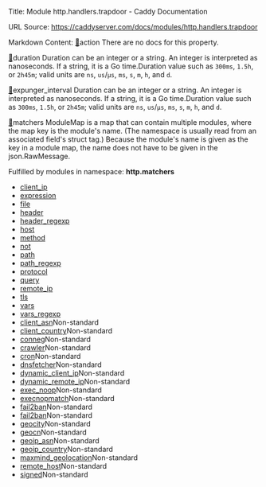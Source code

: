 Title: Module http.handlers.trapdoor - Caddy Documentation

URL Source: https://caddyserver.com/docs/modules/http.handlers.trapdoor

Markdown Content:
[🔗](https://caddyserver.com/docs/modules/http.handlers.trapdoor#action)action
There are no docs for this property.

[🔗](https://caddyserver.com/docs/modules/http.handlers.trapdoor#duration)duration
Duration can be an integer or a string. An integer is interpreted as nanoseconds. If a string, it is a Go time.Duration value such as `300ms`, `1.5h`, or `2h45m`; valid units are `ns`, `us`/`µs`, `ms`, `s`, `m`, `h`, and `d`.

[🔗](https://caddyserver.com/docs/modules/http.handlers.trapdoor#expunger_interval)expunger_interval
Duration can be an integer or a string. An integer is interpreted as nanoseconds. If a string, it is a Go time.Duration value such as `300ms`, `1.5h`, or `2h45m`; valid units are `ns`, `us`/`µs`, `ms`, `s`, `m`, `h`, and `d`.

[🔗](https://caddyserver.com/docs/modules/http.handlers.trapdoor#matchers)matchers
ModuleMap is a map that can contain multiple modules, where the map key is the module's name. (The namespace is usually read from an associated field's struct tag.) Because the module's name is given as the key in a module map, the name does not have to be given in the json.RawMessage.

Fulfilled by modules in namespace: **http.matchers**

*   [client_ip](https://caddyserver.com/docs/modules/http.matchers.client_ip)
*   [expression](https://caddyserver.com/docs/modules/http.matchers.expression)
*   [file](https://caddyserver.com/docs/modules/http.matchers.file)
*   [header](https://caddyserver.com/docs/modules/http.matchers.header)
*   [header_regexp](https://caddyserver.com/docs/modules/http.matchers.header_regexp)
*   [host](https://caddyserver.com/docs/modules/http.matchers.host)
*   [method](https://caddyserver.com/docs/modules/http.matchers.method)
*   [not](https://caddyserver.com/docs/modules/http.matchers.not)
*   [path](https://caddyserver.com/docs/modules/http.matchers.path)
*   [path_regexp](https://caddyserver.com/docs/modules/http.matchers.path_regexp)
*   [protocol](https://caddyserver.com/docs/modules/http.matchers.protocol)
*   [query](https://caddyserver.com/docs/modules/http.matchers.query)
*   [remote_ip](https://caddyserver.com/docs/modules/http.matchers.remote_ip)
*   [tls](https://caddyserver.com/docs/modules/http.matchers.tls)
*   [vars](https://caddyserver.com/docs/modules/http.matchers.vars)
*   [vars_regexp](https://caddyserver.com/docs/modules/http.matchers.vars_regexp)
*   [client_asn](https://caddyserver.com/docs/modules/http.matchers.client_asn)Non-standard
*   [client_country](https://caddyserver.com/docs/modules/http.matchers.client_country)Non-standard
*   [conneg](https://caddyserver.com/docs/modules/http.matchers.conneg)Non-standard
*   [crawler](https://caddyserver.com/docs/modules/http.matchers.crawler)Non-standard
*   [cron](https://caddyserver.com/docs/modules/http.matchers.cron)Non-standard
*   [dnsfetcher](https://caddyserver.com/docs/modules/http.matchers.dnsfetcher)Non-standard
*   [dynamic_client_ip](https://caddyserver.com/docs/modules/http.matchers.dynamic_client_ip)Non-standard
*   [dynamic_remote_ip](https://caddyserver.com/docs/modules/http.matchers.dynamic_remote_ip)Non-standard
*   [exec_noop](https://caddyserver.com/docs/modules/http.matchers.exec_noop)Non-standard
*   [execnopmatch](https://caddyserver.com/docs/modules/http.matchers.execnopmatch)Non-standard
*   [fail2ban](https://caddyserver.com/docs/modules/http.matchers.fail2ban)Non-standard
*   [fail2ban](https://caddyserver.com/docs/modules/http.matchers.fail2ban)Non-standard
*   [geocity](https://caddyserver.com/docs/modules/http.matchers.geocity)Non-standard
*   [geocn](https://caddyserver.com/docs/modules/http.matchers.geocn)Non-standard
*   [geoip_asn](https://caddyserver.com/docs/modules/http.matchers.geoip_asn)Non-standard
*   [geoip_country](https://caddyserver.com/docs/modules/http.matchers.geoip_country)Non-standard
*   [maxmind_geolocation](https://caddyserver.com/docs/modules/http.matchers.maxmind_geolocation)Non-standard
*   [remote_host](https://caddyserver.com/docs/modules/http.matchers.remote_host)Non-standard
*   [signed](https://caddyserver.com/docs/modules/http.matchers.signed)Non-standard

